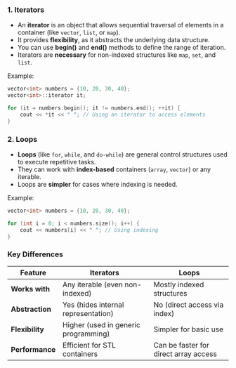 ### **1. Iterators**
- An **iterator** is an object that allows sequential traversal of elements in a container (like `vector`, `list`, or `map`).
- It provides **flexibility**, as it abstracts the underlying data structure.
- You can use **begin()** and **end()** methods to define the range of iteration.
- Iterators are **necessary** for non-indexed structures like `map`, `set`, and `list`.

Example:
```cpp
vector<int> numbers = {10, 20, 30, 40};
vector<int>::iterator it;

for (it = numbers.begin(); it != numbers.end(); ++it) {
    cout << *it << " "; // Using an iterator to access elements
}
```

### **2. Loops**
- **Loops** (like `for`, `while`, and `do-while`) are general control structures used to execute repetitive tasks.
- They can work with **index-based** containers (`array`, `vector`) or any iterable.
- Loops are **simpler** for cases where indexing is needed.
  
Example:
```cpp
vector<int> numbers = {10, 20, 30, 40};

for (int i = 0; i < numbers.size(); i++) {
    cout << numbers[i] << " "; // Using indexing
}
```

### **Key Differences**
| Feature       | Iterators | Loops |
|--------------|----------|------|
| **Works with** | Any iterable (even non-indexed) | Mostly indexed structures |
| **Abstraction** | Yes (hides internal representation) | No (direct access via index) |
| **Flexibility** | Higher (used in generic programming) | Simpler for basic use |
| **Performance** | Efficient for STL containers | Can be faster for direct array access |